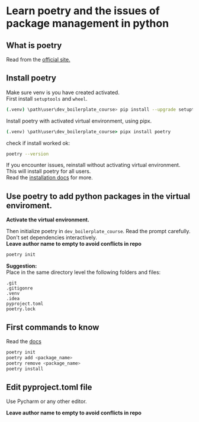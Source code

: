 # Learn poetry and the issues of package management in python

## What is poetry
Read from the [official site.](https://python-poetry.org/)

## Install poetry
Make sure venv is you have created activated.  
First install `setuptools` and `wheel`.  
 ```bash
 (.venv) \path\user\dev_boilerplate_course> pip install --upgrade setuptools wheel
 ````

Install poetry with activated virtual environment, using pipx.
```cmd
(.venv) \path\user\dev_boilerplate_course> pipx install poetry 
```

check if install worked ok:
```bash
poetry --version
```

If you encounter issues, reinstall without activating virtual environment.   
This will install poetry for all users.   
Read the [installation docs](https://python-poetry.org/docs/#installing-manually) for more.  

## Use poetry to add python packages in the virtual enviroment.
**Activate the virtual environment.**

Then initialize poetry in `dev_boilerplate_course`.
Read the prompt carefully.  
Don't set dependencies interactively.   
**Leave author name to empty to avoid conflicts in repo**


```bash
poetry init
```

**Suggestion:**   
Place in the same directory level the following folders and files:  

```
.git
.gitigonre    
.venv  
.idea
pyproject.toml
poetry.lock
```



## First commands to know
Read the [docs](https://python-poetry.org/docs/)

```bash
poetry init
poetry add <package_name>
poetry remove <package_name>
poetry install
```

## Edit pyproject.toml file
Use Pycharm or any other editor.   

**Leave author name to empty to avoid conflicts in repo**
